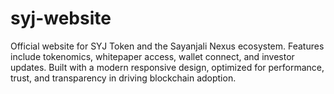 # syj-website
Official website for SYJ Token and the Sayanjali Nexus ecosystem. Features include tokenomics, whitepaper access, wallet connect, and investor updates. Built with a modern responsive design, optimized for performance, trust, and transparency in driving blockchain adoption.
